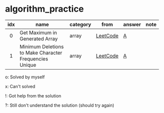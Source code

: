 # algorithm_practice


| idx | name                  | category | from | answer | note |
|:---:|-----------------------|----------|------|--------|------|
| 0   | Get Maximum in Generated Array | array | [LeetCode](https://leetcode.com/contest/weekly-contest-214/problems/get-maximum-in-generated-array/) | [A](array/get_maximum_in_generated_array.py) |  |
| 1   | Minimum Deletions to Make Character Frequencies Unique | array | [LeetCode](https://leetcode.com/contest/weekly-contest-214/problems/minimum-deletions-to-make-character-frequencies-unique/) | [A](array/minimum_deletions_to_make_character_frequencies_unique.py) |  |

o: Solved by myself

x: Can't solved

!: Got help from the solution

?: Still don't understand the solution (should try again)